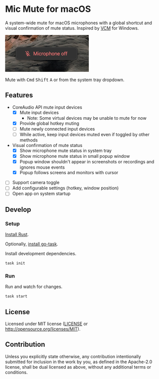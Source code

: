 # Mic Mute for macOS

A system-wide mute for macOS microphones with a global shortcut and visual confirmation of mute status. Inspired by [VCM](https://github.com/microsoft/PowerToys/issues/21473) for Windows.

![popup window screenshot indicating the microphone is off](./screenshot.png)

Mute with <kbd>Cmd</kbd> <kbd>Shift</kbd> <kbd>A</kbd> or from the system tray dropdown.

## Features

- CoreAudio API mute input devices
  - [x] Mute input devices
    - Note: Some virtual devices may be unable to mute for now
  - [x] Provide global hotkey muting
  - [ ] Mute newly connected input devices
  - [ ] While active, keep input devices muted even if toggled by other methods
- Visual confirmation of mute status
  - [x] Show microphone mute status in system tray
  - [x] Show microphone mute status in small popup window
  - [x] Popup window shouldn't appear in screenshots or recordings and ignores mouse events
  - [x] Popup follows screens and monitors with cursor
- [ ] Support camera toggle
- [ ] Add configurable settings (hotkey, window position)
- [ ] Open app on system startup

## Develop

### Setup

[Install Rust](https://www.rust-lang.org/tools/install).

Optionally, [install go-task](https://taskfile.dev/installation/).

Install development dependencies.

```sh
task init
```

### Run

Run and watch for changes.

```sh
task start
```

## License

Licensed under MIT license ([LICENSE](LICENSE) or http://opensource.org/licenses/MIT).

## Contribution

Unless you explicitly state otherwise, any contribution intentionally submitted
for inclusion in the work by you, as defined in the Apache-2.0 license, shall be
dual licensed as above, without any additional terms or conditions.
